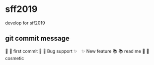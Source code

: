 # sff2019

develop for sff2019

## git commit message

🎉 :tada: first commit
🐛 :bug: Bug support
✨　:sparkles: New feature
📚 :books: read me
💄 :lipstick: cosmetic
